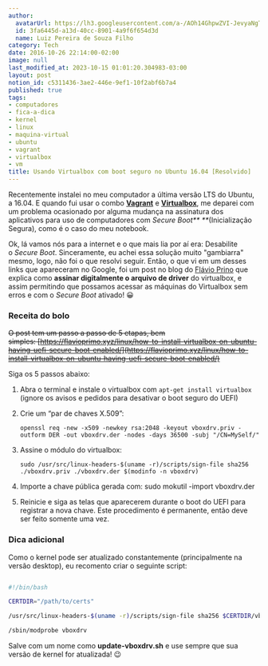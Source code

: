 ```yaml
---
author:
  avatarUrl: https://lh3.googleusercontent.com/a-/AOh14GhpwZVI-JevyaNgTdlrOT6YN20cI6V9Kxtq38Ij8AQ=s100
  id: 3fa6445d-a13d-40cc-8901-4a9f6f654d3d
  name: Luiz Pereira de Souza Filho
category: Tech
date: 2016-10-26 22:14:00-02:00
image: null
last_modified_at: 2023-10-15 01:01:20.304983-03:00
layout: post
notion_id: c5311436-3ae2-446e-9ef1-10f2abf6b7a4
published: true
tags:
- computadores
- fica-a-dica
- kernel
- linux
- maquina-virtual
- ubuntu
- vagrant
- virtualbox
- vm
title: Usando Virtualbox com boot seguro no Ubuntu 16.04 [Resolvido]
---
```


Recentemente instalei no meu computador a última versão LTS do Ubuntu, a 16.04. E quando fui usar o combo [**Vagrant**](https://www.vagrantup.com/) e [**Virtualbox**](https://www.virtualbox.org/), me deparei com um problema ocasionado por alguma mudança na assinatura dos aplicativos para uso de computadores com _Secure Boot** **_(Inicialização Segura), como é o caso do meu notebook.

Ok, lá vamos nós para a internet e o que mais lia por aí era: Desabilite o _Secure Boot_. Sinceramente, eu achei essa solução muito "gambiarra" mesmo, logo, não foi o que resolvi seguir. Então, o que vi em um desses links que apareceram no Google, foi um post no blog do [Flávio Prino](https://flavioprimo.xyz/) que explica como **assinar digitalmente o arquivo de driver** do virtualbox, e assim permitindo que possamos acessar as máquinas do Virtualbox sem erros e com o _Secure Boot_ ativado! 😀

###   Receita do bolo

~~O post tem um passo a passo de 5 etapas, bem simples: [https://flavioprimo.xyz/linux/how-to-install-virtualbox-on-ubuntu-having-uefi-secure-boot-enabled/](https://flavioprimo.xyz/linux/how-to-install-virtualbox-on-ubuntu-having-uefi-secure-boot-enabled/)~~

Siga os 5 passos abaixo:

1. Abra o terminal e instale o virtualbox com `apt-get install virtualbox` (ignore os avisos e pedidos para desativar o boot seguro do UEFI)

2. Crie um “par de chaves X.509”:

  

    `openssl req -new -x509 -newkey rsa:2048 -keyout vboxdrv.priv -outform DER -out vboxdrv.der -nodes -days 36500 -subj "/CN=MySelf/"`

3. Assine o módulo do virtualbox:

  

    `sudo /usr/src/linux-headers-$(uname -r)/scripts/sign-file sha256 ./vboxdrv.priv ./vboxdrv.der $(modinfo -n vboxdrv)`

4. Importe a chave pública gerada com: sudo mokutil -import vboxdrv.der

5. Reinicie e siga as telas que aparecerem durante o boot do UEFI para registrar a nova chave. Este procedimento é permanente, então deve ser feito somente uma vez.

###   Dica adicional

Como o kernel pode ser atualizado constantemente (principalmente na versão desktop), eu recomento criar o seguinte script:

```bash

#!/bin/bash

CERTDIR="/path/to/certs"

/usr/src/linux-headers-$(uname -r)/scripts/sign-file sha256 $CERTDIR/vboxdrv.priv $CERTDIR/vboxdrv.der $(modinfo -n vboxdrv)

/sbin/modprobe vboxdrv

```

Salve com um nome como **update-vboxdrv.sh** e use sempre que sua versão de kernel for atualizada! 😉
